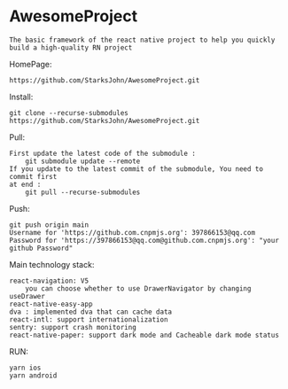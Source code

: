 # AwesomeProject

    The basic framework of the react native project to help you quickly build a high-quality RN project

HomePage:  
    
    https://github.com/StarksJohn/AwesomeProject.git

Install:

    git clone --recurse-submodules https://github.com/StarksJohn/AwesomeProject.git 
    
Pull:

    First update the latest code of the submodule :
        git submodule update --remote  
    If you update to the latest commit of the submodule, You need to commit first
    at end :
        git pull --recurse-submodules

Push:
    
    git push origin main
    Username for 'https://github.com.cnpmjs.org': 397866153@qq.com
    Password for 'https://397866153@qq.com@github.com.cnpmjs.org': "your github Password"

Main technology stack:

    react-navigation: V5
        you can choose whether to use DrawerNavigator by changing useDrawer
    react-native-easy-app
    dva : implemented dva that can cache data
    react-intl: support internationalization
    sentry: support crash monitoring
    react-native-paper: support dark mode and Cacheable dark mode status
    
RUN: 

    yarn ios
    yarn android

    



